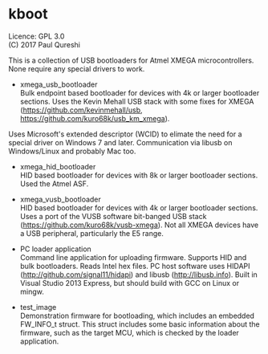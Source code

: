 # kboot

Licence: GPL 3.0  
(C) 2017 Paul Qureshi

This is a collection of USB bootloaders for Atmel XMEGA microcontrollers. None require any special drivers to work.

* xmega_usb_bootloader  
 Bulk endpoint based bootloader for devices with 4k or larger bootloader sections. Uses the Kevin Mehall USB stack with some fixes for XMEGA (https://github.com/kevinmehall/usb,  https://github.com/kuro68k/usb_km_xmega).

 Uses Microsoft's extended descriptor (WCID) to elimate the need for a special driver on Windows 7 and later. Communication via libusb on Windows/Linux and probably Mac too.

* xmega_hid_bootloader  
 HID based bootloader for devices with 8k or larger bootloader sections. Used the Atmel ASF.

* xmega_vusb_bootloader  
 HID based bootloader for devices with 4k or larger bootloader sections. Uses a port of the VUSB software bit-banged USB stack (https://github.com/kuro68k/vusb-xmega). Not all XMEGA devices have a USB peripheral, particularly the E5 range.

* PC loader application  
 Command line application for uploading firmware. Supports HID and bulk bootloaders. Reads Intel hex files.
 PC host software uses HIDAPI (http://github.com/signal11/hidapi) and libusb (http://libusb.info).
 Built in Visual Studio 2013 Express, but should build with GCC on Linux or mingw.

* test_image  
 Demonstration firmware for bootloading, which includes an embedded FW_INFO_t struct. This struct includes some basic information about the firmware, such as the target MCU, which is checked by the loader application.
